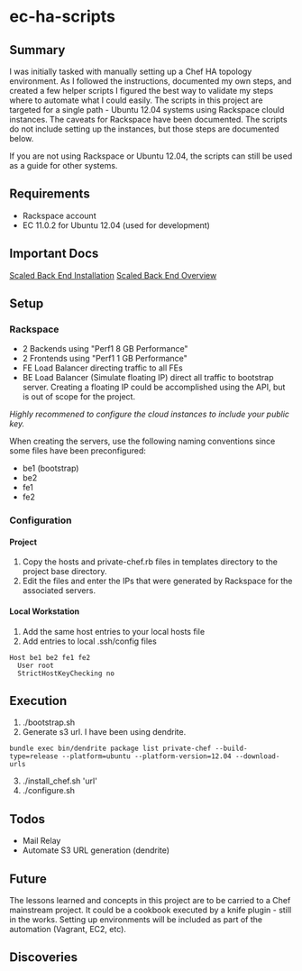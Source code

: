 ec-ha-scripts
=============

## Summary
I was initially tasked with manually setting up a Chef HA topology environment.  As I followed the instructions, documented my own steps, and created a few helper scripts I figured the best way to validate my steps where to automate what I could easily.  The scripts in this project are targeted for a single path - Ubuntu 12.04 systems using Rackspace clould instances.  The caveats for Rackspace have been documented.  The scripts do not include setting up the instances, but those steps are documented below.

If you are not using Rackspace or Ubuntu 12.04, the scripts can still be used as a guide for other systems.

## Requirements
* Rackspace account
* EC 11.0.2 for Ubuntu 12.04 (used for development)

## Important Docs
[Scaled Back End Installation](http://docs.opscode.com/install_server_be.html)
[Scaled Back End Overview](http://docs.opscode.com/server_deploy_be.html)

## Setup
### Rackspace
* 2 Backends using "Perf1 8 GB Performance"
* 2 Frontends using "Perf1 1 GB Performance"
* FE Load Balancer directing traffic to all FEs
* BE Load Balancer (Simulate floating IP) direct all traffic to bootstrap server. Creating a floating IP could be accomplished using the API, but is out of scope for the project.

*Highly recommened to configure the cloud instances to include your public key.*

When creating the servers, use the following naming conventions since some files have been preconfigured:
* be1 (bootstrap)
* be2
* fe1
* fe2

### Configuration
#### Project
1. Copy the hosts and private-chef.rb files in templates directory to the project base directory.
2. Edit the files and enter the IPs that were generated by Rackspace for the associated servers.

#### Local Workstation
1. Add the same host entries to your local hosts file
2. Add entries to local .ssh/config files
```
Host be1 be2 fe1 fe2
  User root
  StrictHostKeyChecking no
```

## Execution
1. ./bootstrap.sh
2. Generate s3 url. I have been using dendrite.
```
bundle exec bin/dendrite package list private-chef --build-type=release --platform=ubuntu --platform-version=12.04 --download-urls
```
3. ./install_chef.sh 'url'
4. ./configure.sh

## Todos
* Mail Relay
* Automate S3 URL generation (dendrite)

## Future
The lessons learned and concepts in this project are to be carried to a Chef mainstream project.  It could be a cookbook executed by a knife plugin - still in the works.  Setting up environments will be included as part of the automation (Vagrant, EC2, etc). 

## Discoveries
